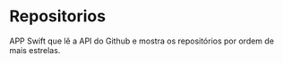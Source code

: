 # Repositorios 

APP Swift que lê a API do Github e mostra os repositórios por ordem de mais estrelas.
